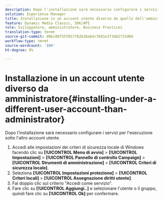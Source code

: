 ```yaml
---
description: Dopo l'installazione sarà necessario configurare i servizi per l'esecuzione sotto l'altro account utente.
solution: Experience Manager
title: Installazione in un account utente diverso da quello dell'amministratore
feature: Dynamic Media Classic, SDK/API
role: Sviluppatore, amministratore, Business Practices
translation-type: tm+mt
source-git-commit: d0bc88f55f857762b3bab4c76d1e3f3dd2733d60
workflow-type: tm+mt
source-wordcount: '104'
ht-degree: 0%

---
```



# Installazione in un account utente diverso da amministratore{#installing-under-a-different-user-account-than-administrator}

Dopo l&#39;installazione sarà necessario configurare i servizi per l&#39;esecuzione sotto l&#39;altro account utente.

1. Accedi alle impostazioni dei criteri di sicurezza locale di Windows facendo clic su **[!UICONTROL Menu di avvio]** > **[!UICONTROL Impostazioni]** > **[!UICONTROL Pannello di controllo Campaign]** > **[!UICONTROL Strumenti di amministrazione]** > **[!UICONTROL Criteri di sicurezza locale]**.
1. Seleziona **[!UICONTROL Impostazioni protezione]** > **[!UICONTROL Criteri locali]** > **[!UICONTROL Assegnazione diritti utente]**.
1. Fai doppio clic sul criterio &quot;Accedi come servizio&quot;.
1. Fare clic su **[!UICONTROL Aggiungi..]** e selezionare l&#39;utente o il gruppo, quindi fare clic su **[!UICONTROL Ok]** per confermare.
